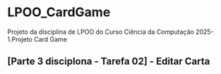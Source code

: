 # LPOO_CardGame
Projeto da disciplina de LPOO do Curso Ciência da Computação 2025-1.Projeto Card Game
## [Parte 3 disciplona - Tarefa 02] - Editar Carta
